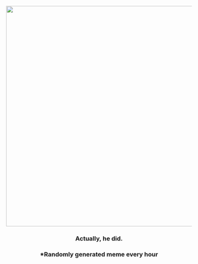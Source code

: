 <p align="center">
        <img src="https://i.redd.it/aidnp4hb1ms91.jpg" width="600" height="600">
        </p>
        <h3 align="center">Actually, he did.</h3>
        <h3 align="center">*Randomly generated meme every hour</h3>
    